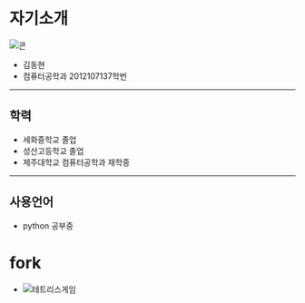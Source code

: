 # 자기소개
![콘](http://file3.instiz.net/data/file3/2018/03/03/8/9/1/891c2833ddd055f44d3ff13d708e040a.gif)
* 김동현
* 컴퓨터공학과 2012107137학번

***
## 학력
* 세화중학교 졸업
* 성산고등학교 졸업
* 제주대학교 컴퓨터공학과 재학중
***
## 사용언어
* python 공부중
# fork
* ![테트리스게임]()
